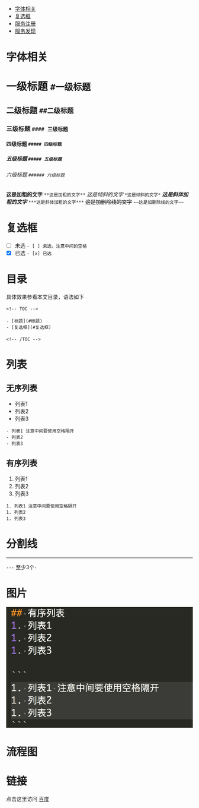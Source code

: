 <!-- TOC -->

- [字体相关](#标题)
- [复选框](#复选框)
- [服务注册](#服务注册)
- [服务发现](#服务发现)

<!-- /TOC -->

# 字体相关
# 一级标题 `#一级标题`
## 二级标题 `##二级标题`
### 三级标题 `#### 三级标题`
#### 四级标题 `##### 四级标题`
##### 五级标题 `##### 五级标题`
###### 六级标题 `###### 六级标题`

**这是加粗的文字** `**这是加粗的文字**`
*这是倾斜的文字* `*这是倾斜的文字*`
***这是斜体加粗的文字*** `***这是斜体加粗的文字***`
~~这是加删除线的文字~~ `~~这是加删除线的文字~~`

# 复选框
- [ ] 未选 `- [ ] 未选，注意中间的空格`
- [x] 已选 `- [x] 已选`

# 目录
具体效果参看本文目录，语法如下
```
<!-- TOC -->

- [标题](#标题)
- [复选框](#复选框)

<!-- /TOC -->
```
# 列表
## 无序列表
- 列表1
- 列表2
- 列表3

```
- 列表1 注意中间要使用空格隔开
- 列表2
- 列表3
```
## 有序列表
1. 列表1
1. 列表2
1. 列表3

```
1. 列表1 注意中间要使用空格隔开
1. 列表2
1. 列表3
```

# 分割线
---
`---` 至少3个`-`

# 图片
![测试图片](./images/test.jpeg "测试图片")

# 流程图

# 链接
点击这里访问 [百度](http://www.baidu.com/)



